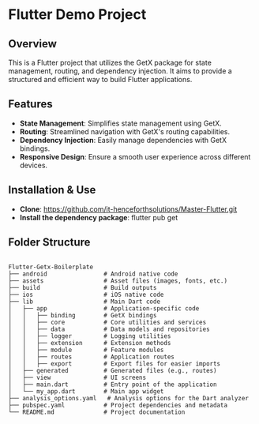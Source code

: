 # Flutter Demo Project

## Overview

This is a Flutter project that utilizes the GetX package for state management, routing, and dependency injection. It aims to provide a structured and efficient way to build Flutter applications.

## Features

- **State Management**: Simplifies state management using GetX.
- **Routing**: Streamlined navigation with GetX's routing capabilities.
- **Dependency Injection**: Easily manage dependencies with GetX bindings.
- **Responsive Design**: Ensure a smooth user experience across different devices.

## Installation & Use

- **Clone**: https://github.com/it-henceforthsolutions/Master-Flutter.git
- **Install the dependency package**: flutter pub get

## Folder Structure

```

Flutter-Getx-Boilerplate                   
├── android                # Android native code
├── assets                 # Asset files (images, fonts, etc.)
├── build                  # Build outputs
├── ios                    # iOS native code
├── lib                    # Main Dart code
│   ├── app                # Application-specific code
│   │   ├── binding        # GetX bindings
│   │   ├── core           # Core utilities and services
│   │   ├── data           # Data models and repositories
│   │   ├── logger         # Logging utilities
│   │   ├── extension      # Extension methods
│   │   ├── module         # Feature modules
│   │   ├── routes         # Application routes
│   │   ├── export         # Export files for easier imports
│   ├── generated          # Generated files (e.g., routes)
│   ├── view               # UI screens
│   ├── main.dart          # Entry point of the application
│   └── my_app.dart        # Main app widget
├── analysis_options.yaml   # Analysis options for the Dart analyzer
├── pubspec.yaml           # Project dependencies and metadata
└── README.md              # Project documentation
   
```
